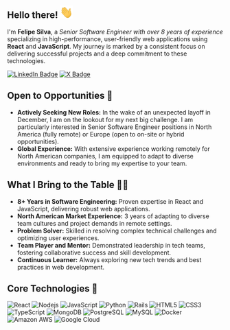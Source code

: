 ## Hello there! <img src="https://raw.githubusercontent.com/felipesilvati/felipesilvati/main/wave.gif" width="30">

I'm **Felipe Silva**, a <em>Senior Software Engineer with over 8 years of experience</em> specializing in high-performance, user-friendly web applications using **React** and **JavaScript**. My journey is marked by a consistent focus on delivering successful projects and a deep commitment to these technologies.

[![LinkedIn Badge](https://img.shields.io/badge/-Felipe%20Silva-blue?style=flat-square&logo=Linkedin&logoColor=white&link=https://www.linkedin.com/in/felipesilvati/)](https://www.linkedin.com/in/felipesilvati/)
[![X Badge](https://img.shields.io/badge/-@felipedacss-black?style=flat-square&logo=X&logoColor=white&link=https://x.com/felipedacss)](https://x.com/felipedacss)

## Open to Opportunities 🌟
- **Actively Seeking New Roles:** In the wake of an unexpected layoff in December, I am on the lookout for my next big challenge. I am particularly interested in Senior Software Engineer positions in North America (fully remote) or Europe (open to on-site or hybrid opportunities).
- **Global Experience:** With extensive experience working remotely for North American companies, I am equipped to adapt to diverse environments and ready to bring my expertise to your team.

## What I Bring to the Table 👨‍💻
- **8+ Years in Software Engineering:** Proven expertise in React and JavaScript, delivering robust web applications.
- **North American Market Experience:** 3 years of adapting to diverse team cultures and project demands in remote settings.
- **Problem Solver:** Skilled in resolving complex technical challenges and optimizing user experiences.
- **Team Player and Mentor:** Demonstrated leadership in tech teams, fostering collaborative success and skill development.
- **Continuous Learner:** Always exploring new tech trends and best practices in web development.

## Core Technologies 🚀
![React](https://img.shields.io/badge/-React-white?style=flat-square&logo=react)
![Nodejs](https://img.shields.io/badge/-Nodejs-white?style=flat-square&logo=Node.js)
![JavaScript](https://img.shields.io/badge/-JavaScript-white?style=flat-square&logo=javascript)
![Python](https://img.shields.io/badge/-Python-white?style=flat-square&logo=Python)
![Rails](https://img.shields.io/badge/-Rails-white?style=flat-square&logo=ruby-on-rails&logoColor=red)
![HTML5](https://img.shields.io/badge/-HTML5-white?style=flat-square&logo=html5)
![CSS3](https://img.shields.io/badge/-CSS3-white?style=flat-square&logo=css3&logoColor=blue)
![TypeScript](https://img.shields.io/badge/-TypeScript-white?style=flat-square&logo=typescript)
![MongoDB](https://img.shields.io/badge/-MongoDB-white?style=flat-square&logo=mongodb)
![PostgreSQL](https://img.shields.io/badge/-PostgreSQL-white?style=flat-square&logo=postgresql)
![MySQL](https://img.shields.io/badge/-MySQL-white?style=flat-square&logo=mysql)
![Docker](https://img.shields.io/badge/-Docker-white?style=flat-square&logo=docker)
![Amazon AWS](https://img.shields.io/badge/Amazon%20AWS-white?style=flat-square&logo=amazon-aws&logoColor=FF9900)
![Google Cloud](https://img.shields.io/badge/Google%20Cloud-white?style=flat-square&logo=google-cloud)
